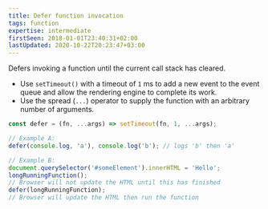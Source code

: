 ```yaml
---
title: Defer function invocation
tags: function
expertise: intermediate
firstSeen: 2018-01-01T23:40:31+02:00
lastUpdated: 2020-10-22T20:23:47+03:00
---
```


Defers invoking a function until the current call stack has cleared.

- Use `setTimeout()` with a timeout of `1` ms to add a new event to the event queue and allow the rendering engine to complete its work.
- Use the spread (`...`) operator to supply the function with an arbitrary number of arguments.

```js
const defer = (fn, ...args) => setTimeout(fn, 1, ...args);
```

```js
// Example A:
defer(console.log, 'a'), console.log('b'); // logs 'b' then 'a'

// Example B:
document.querySelector('#someElement').innerHTML = 'Hello';
longRunningFunction();
// Browser will not update the HTML until this has finished
defer(longRunningFunction);
// Browser will update the HTML then run the function
```
